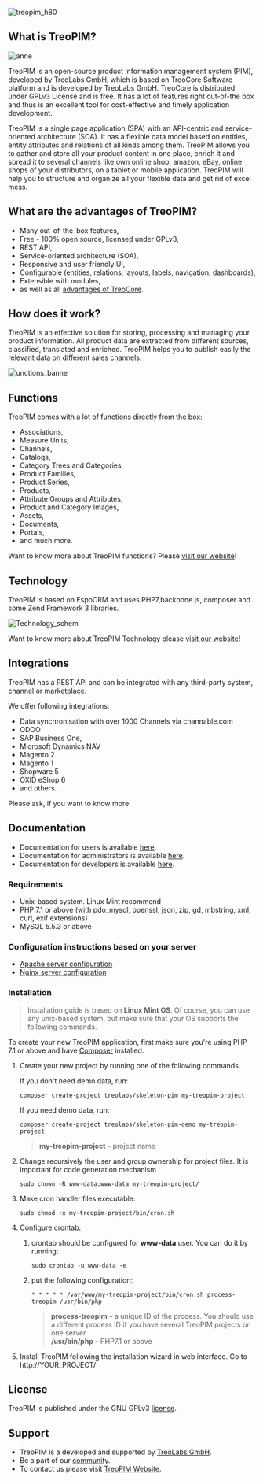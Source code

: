 ![treopim_h80](docs/_assets/treopim_h80.png)

## What is TreoPIM?

![anne](docs/_assets/zs_ft_19_01_2018_employee_eng2.png)

TreoPIM is an open-source product information management system (PIM), developed by TreoLabs GmbH, which is based on TreoCore Software platform and is developed by TreoLabs GmbH. TreoCore is distributed under GPLv3 License and is free. It has a lot of features right out-of-the box and thus is an excellent tool for cost-effective and timely application development.

TreoPIM is a single page application (SPA) with an API-centric and service-oriented architecture (SOA). It has a flexible data model based on entities, entity attributes and relations of all kinds among them. TreoPIM allows you to gather and store all your product content in one place, enrich it and spread it to several channels like own online shop, amazon, eBay, online shops of your distributors, on a tablet or mobile application. TreoPIM will help you to structure and organize all your flexible data and get rid of excel mess. 

## What are the advantages of TreoPIM?
- Many out-of-the-box features,
- Free - 100% open source, licensed under GPLv3,
- REST API,
- Service-oriented architecture (SOA),
- Responsive and user friendly UI,
- Configurable (entities, relations, layouts, labels, navigation, dashboards),
- Extensible with modules,
- as well as all [advantages of TreoCore](https://github.com/treolabs/treocore).

## How does it work?
TreoPIM is an effective solution for storing, processing and managing your product information. All product data are extracted from different sources, classified, translated and enriched. TreoPIM helps you to publish easily the relevant data on different sales channels. 

![unctions_banne](docs/_assets/how_it_works_scheme_en.png)

## Functions

TreoPIM comes with a lot of functions directly from the box:
- Associations,
- Measure Units,
- Channels,
- Catalogs,
- Category Trees and Categories,
- Product Families,
- Product Series,
- Products,
- Attribute Groups and Attributes,
- Product and Category Images,
- Assets,
- Documents,
- Portals,
- and much more.


Want to know more about TreoPIM functions? Please [visit our website](http://treopim.com)!

## Technology

TreoPIM is based on EspoCRM and uses PHP7,backbone.js, composer and some Zend Framework 3 libraries.

![Technology_schem](docs/_assets/technologie_scheme_eng.png)

Want to know more about TreoPIM Technology please [visit our website](http://treopim.com)!

## Integrations

TreoPIM has a REST API and can be integrated with any third-party system, channel or marketplace. 

We offer following integrations:
- Data synchronisation with over 1000 Channels via channable.com
- ODOO
- SAP Business One,
- Microsoft Dynamics NAV
- Magento 2
- Magento 1
- Shopware 5
- OXID eShop 6
- and others.

Please ask, if you want to know more.

## Documentation

- Documentation for users is available [here](docs/).
- Documentation for administrators is available [here](docs/en/administration/).
- Documentation for developers is available [here](docs/).

### Requirements

* Unix-based system. Linux Mint recommend
* PHP 7.1 or above (with pdo_mysql, openssl, json, zip, gd, mbstring, xml, curl, exif extensions)
* MySQL 5.5.3 or above

### Configuration instructions based on your server
* [Apache server configuration](https://github.com/treolabs/treocore/blob/master/docs/en/administration/apache-server-configuration.md)
* [Nginx server configuration](https://github.com/treolabs/treocore/blob/master/docs/en/administration/nginx-server-configuration.md)

### Installation

> Installation guide is based on **Linux Mint OS**. Of course, you can use any unix-based system, but make sure that your OS supports the following commands.<br/>

To create your new TreoPIM application, first make sure you're using PHP 7.1 or above and have [Composer](https://getcomposer.org/) installed.

1. Create your new project by running one of the following commands.

   If you don't need demo data, run:
   ```
   composer create-project treolabs/skeleton-pim my-treopim-project
   ```
   If you need demo data, run:
    ```
   composer create-project treolabs/skeleton-pim-demo my-treopim-project
   ```
   > **my-treopim-project** – project name
   
2. Change recursively the user and group ownership for project files. It is important for code generation mechanism
   ```
   sudo chown -R www-data:www-data my-treopim-project/
   ```
3. Make cron handler files executable:
   ```
   sudo chmod +x my-treopim-project/bin/cron.sh
   ```
4. Configure crontab:
   1. crontab should be configured for **www-data** user. You can do it by running:
      ```
      sudo crontab -u www-data -e
      ```
   2. put the following configuration:
      ```
      * * * * * /var/www/my-treopim-project/bin/cron.sh process-treopim /usr/bin/php 
      ```
      >**process-treopim** – a unique ID of the process. You should use a different process ID if you have several TreoPIM projects on one server<br/>
      >**/usr/bin/php** – PHP7.1 or above
5. Install TreoPIM following the installation wizard in web interface. Go to http://YOUR_PROJECT/
     
## License

TreoPIM is published under the GNU GPLv3 [license](LICENSE.txt).

## Support

- TreoPIM is a developed and supported by [TreoLabs GmbH](https://treolabs.com/).
- Be a part of our [community](https://community.treolabs.com/).
- To contact us please visit [TreoPIM Website](http://treopim.com).
